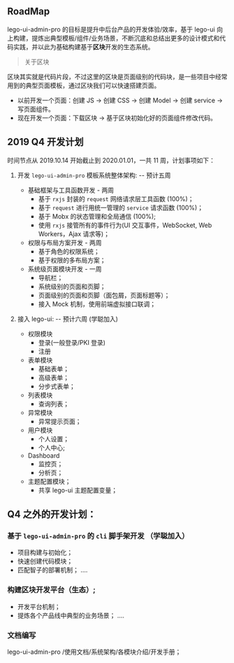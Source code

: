 ## RoadMap 

lego-ui-admin-pro 的目标是提升中后台产品的开发体验/效率，基于 lego-ui 向上构建，提炼出典型模板/组件/业务场景，不断沉底和总结出更多的设计模式和代码实践，并以此为基础构建基于**区块**开发的生态系统。

> 关于区块

区块其实就是代码片段，不过这里的区块是页面级别的代码块，是一些项目中经常用到的典型页面模板，通过区块我们可以快速搭建页面。

* 以前开发一个页面：创建 JS -> 创建 CSS -> 创建 Model -> 创建 service -> 写页面组件。
* 现在开发一个页面：下载区块 -> 基于区块初始化好的页面组件修改代码。

## 2019 Q4 开发计划 

时间节点从 2019.10.14 开始截止到 2020.01.01，一共 11 周，计划事项如下：

1. 开发 `lego-ui-admin-pro` 模板系统整体架构: -- 预计五周
    * 基础框架与工具函数开发 - 两周
        * 基于 `rxjs` 封装的 `request` 网络请求层工具函数 (100%)；
        * 基于 `request`  进行用统一管理的 `service` 请求函数 (100%)；
        * 基于 Mobx 的状态管理和全局通信 (100%);
        * 使用 `rxjs` 接管所有的事件行为(UI 交互事件，WebSocket, Web Workers，Ajax 请求等)；
    * 权限与布局方案开发 - 两周
        * 基于角色的权限系统；
        * 基于权限的多布局方案；
    * 系统级页面模块开发 - 一周
        * 导航栏；
        * 系统级别的页面和页脚；
        * 页面级别的页面和页脚（面包屑，页面标题等）；
        * 接入 Mock 机制，使用前端虚拟接口联调；
        
2. 接入 lego-ui: -- 预计六周 (学聪加入)
    * 权限模块
        * 登录(一般登录/PKI 登录)
        * 注册
    * 表单模块
        * 基础表单；
        * 高级表单；
        * 分步式表单；
    * 列表模块
        * 查询列表；
    * 异常模块
        * 异常提示页面；
    * 用户模块
        * 个人设置；
        * 个人中心;
    * Dashboard
        * 监控页；
        * 分析页；
    * 主题配置模块；
        * 共享 lego-ui 主题配置变量；
     
## Q4 之外的开发计划：
        
### 基于 `lego-ui-admin-pro` 的 `cli` 脚手架开发 （学聪加入）
   * 项目构建与初始化；
   * 快速创建代码模块；
   * 匹配智子的部署机制；
   .... 
   
### 构建区块开发平台（生态）;  
   * 开发平台机制；
   * 提炼各个产品线中典型的业务场景；
   ....
    
### 文档编写  
   lego-ui-admin-pro /使用文档/系统架构/各模块介绍/开发手册； 
